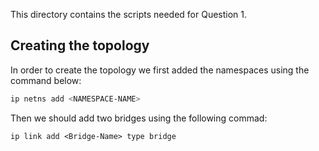 This directory contains the scripts needed for Question 1.

## Creating the topology
In order to create the topology we first added the namespaces using the command below:
```bash
ip netns add <NAMESPACE-NAME>
```

Then we should add two bridges using the following commad:
```
ip link add <Bridge-Name> type bridge
```

